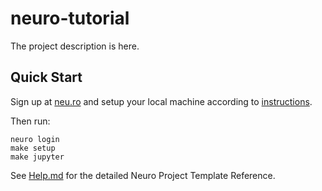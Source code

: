 # neuro-tutorial

The project description is here.

## Quick Start

Sign up at [neu.ro](https://neu.ro) and setup your local machine according to [instructions](https://neu.ro/docs).
 
Then run:

```shell
neuro login
make setup
make jupyter
```

See [Help.md](HELP.md) for the detailed Neuro Project Template Reference.
